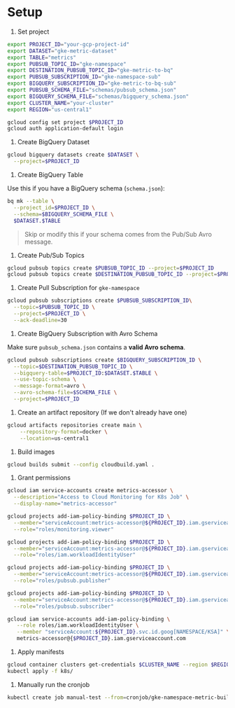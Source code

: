 # Setup

1. Set project 

```sh
export PROJECT_ID="your-gcp-project-id"
export DATASET="gke-metric-dataset"
export TABLE="metrics"
export PUBSUB_TOPIC_ID="gke-namespace"
export DESTINATION_PUBSUB_TOPIC_ID="gke-metric-to-bq"
export PUBSUB_SUBSCRIPTION_ID="gke-namespace-sub"
export BIGQUERY_SUBSCRIPTION_ID="gke-metric-to-bq-sub"
export PUBSUB_SCHEMA_FILE="schemas/pubsub_schema.json"
export BIGQUERY_SCHEMA_FILE="schemas/bigquery_schema.json"
export CLUSTER_NAME="your-cluster"
export REGION="us-central1"

gcloud config set project $PROJECT_ID
gcloud auth application-default login
```

1. Create BigQuery Dataset

```bash
gcloud bigquery datasets create $DATASET \
  --project=$PROJECT_ID
```

1. Create BigQuery Table

Use this if you have a BigQuery schema (`schema.json`):

```bash
bq mk --table \
  --project_id=$PROJECT_ID \
  --schema=$BIGQUERY_SCHEMA_FILE \
  $DATASET.$TABLE
```

> Skip or modify this if your schema comes from the Pub/Sub Avro message.


1. Create Pub/Sub Topics

```bash
gcloud pubsub topics create $PUBSUB_TOPIC_ID --project=$PROJECT_ID
gcloud pubsub topics create $DESTINATION_PUBSUB_TOPIC_ID --project=$PROJECT_ID
```

1. Create Pull Subscription for `gke-namespace`

```bash
gcloud pubsub subscriptions create $PUBSUB_SUBSCRIPTION_ID\
  --topic=$PUBSUB_TOPIC_ID \
  --project=$PROJECT_ID \
  --ack-deadline=30
```

1. Create BigQuery Subscription with Avro Schema

Make sure `pubsub_schema.json` contains a **valid Avro schema**.

```bash
gcloud pubsub subscriptions create $BIGQUERY_SUBSCRIPTION_ID \
  --topic=$DESTINATION_PUBSUB_TOPIC_ID \
  --bigquery-table=$PROJECT_ID:$DATASET.$TABLE \
  --use-topic-schema \
  --message-format=avro \
  --avro-schema-file=$SCHEMA_FILE \
  --project=$PROJECT_ID
```

1. Create an artifact repository (If we don't already have one)

```sh
gcloud artifacts repositories create main \
    --repository-format=docker \
    --location=us-central1
```

1. Build images

```sh
gcloud builds submit --config cloudbuild.yaml .
```

1. Grant permissions

```sh
gcloud iam service-accounts create metrics-accessor \
  --description="Access to Cloud Monitoring for K8s Job" \
  --display-name="metrics-accessor"

gcloud projects add-iam-policy-binding $PROJECT_ID \
  --member="serviceAccount:metrics-accessor@${PROJECT_ID}.iam.gserviceaccount.com" \
  --role="roles/monitoring.viewer"

gcloud projects add-iam-policy-binding $PROJECT_ID \
  --member="serviceAccount:metrics-accessor@${PROJECT_ID}.iam.gserviceaccount.com" \
  --role="roles/iam.workloadIdentityUser"

gcloud projects add-iam-policy-binding $PROJECT_ID \
  --member="serviceAccount:metrics-accessor@${PROJECT_ID}.iam.gserviceaccount.com" \
  --role="roles/pubsub.publisher"

gcloud projects add-iam-policy-binding $PROJECT_ID \
  --member="serviceAccount:metrics-accessor@${PROJECT_ID}.iam.gserviceaccount.com" \
  --role="roles/pubsub.subscriber"

gcloud iam service-accounts add-iam-policy-binding \
   --role roles/iam.workloadIdentityUser \
   --member "serviceAccount:${PROJECT_ID}.svc.id.goog[NAMESPACE/KSA]" \
   metrics-accessor@{$PROJECT_ID}.iam.gserviceaccount.com

```

1. Apply manifests

```sh
gcloud container clusters get-credentials $CLUSTER_NAME --region $REGION --project $PROJECT_ID
kubectl apply -f k8s/
```

1. Manually run the cronjob

```sh
kubectl create job manual-test --from=cronjob/gke-namespace-metric-builder-cronjob
```
